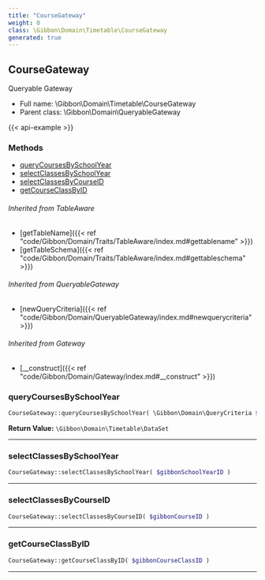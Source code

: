 ```yaml
---
title: "CourseGateway"
weight: 0
class: \Gibbon\Domain\Timetable\CourseGateway
generated: true
---
```


## CourseGateway 

Queryable Gateway



* Full name: \Gibbon\Domain\Timetable\CourseGateway
* Parent class: \Gibbon\Domain\QueryableGateway

{{< api-example >}} 



### Methods

- [queryCoursesBySchoolYear](#querycoursesbyschoolyear)
- [selectClassesBySchoolYear](#selectclassesbyschoolyear)
- [selectClassesByCourseID](#selectclassesbycourseid)
- [getCourseClassByID](#getcourseclassbyid)




###### Inherited from TableAware
- [getTableName]({{< ref "code/Gibbon/Domain/Traits/TableAware/index.md#gettablename" >}})
- [getTableSchema]({{< ref "code/Gibbon/Domain/Traits/TableAware/index.md#gettableschema" >}})

###### Inherited from QueryableGateway
- [newQueryCriteria]({{< ref "code/Gibbon/Domain/QueryableGateway/index.md#newquerycriteria" >}})

###### Inherited from Gateway
- [__construct]({{< ref "code/Gibbon/Domain/Gateway/index.md#__construct" >}})



### queryCoursesBySchoolYear



```php
CourseGateway::queryCoursesBySchoolYear( \Gibbon\Domain\QueryCriteria $criteria, $gibbonSchoolYearID ): \Gibbon\Domain\Timetable\DataSet
```






**Return Value:**
`\Gibbon\Domain\Timetable\DataSet`  



---

### selectClassesBySchoolYear



```php
CourseGateway::selectClassesBySchoolYear( $gibbonSchoolYearID )
```









---

### selectClassesByCourseID



```php
CourseGateway::selectClassesByCourseID( $gibbonCourseID )
```









---

### getCourseClassByID



```php
CourseGateway::getCourseClassByID( $gibbonCourseClassID )
```









---

